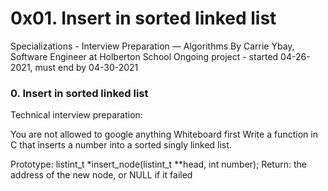 
# 0x01. Insert in sorted linked list
 Specializations - Interview Preparation ― Algorithms
 By Carrie Ybay, Software Engineer at Holberton School
 Ongoing project - started 04-26-2021, must end by 04-30-2021

### 0. Insert in sorted linked list
Technical interview preparation:

You are not allowed to google anything
Whiteboard first
Write a function in C that inserts a number into a sorted singly linked list.

Prototype: listint_t *insert_node(listint_t **head, int number);
Return: the address of the new node, or NULL if it failed